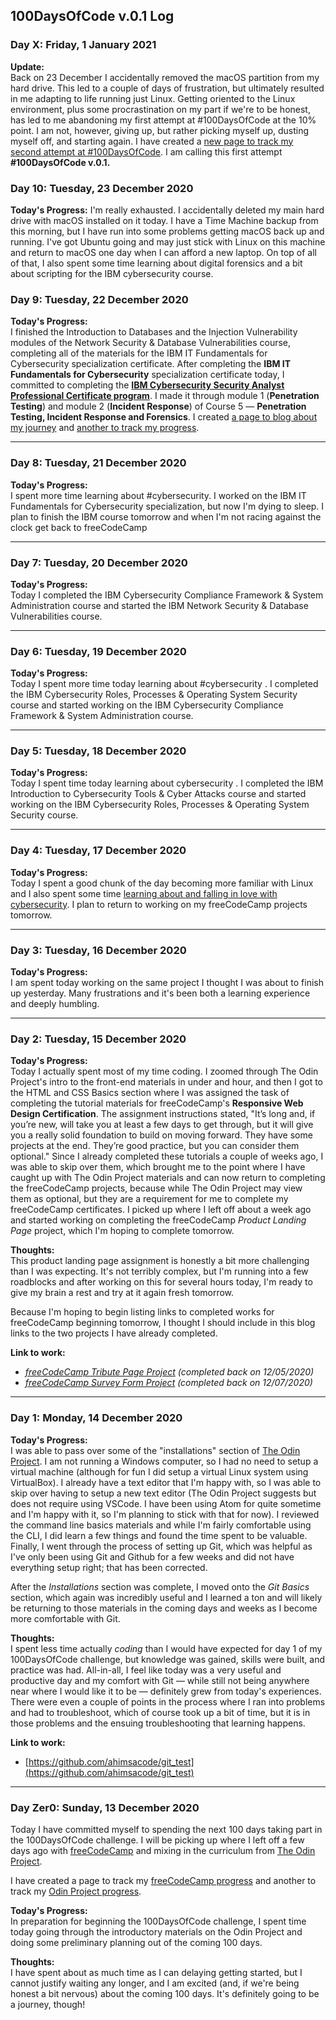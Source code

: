 ## 100DaysOfCode v.0.1 Log

### Day X: Friday, 1 January 2021
**Update:**  
Back on 23 December I accidentally removed the macOS partition from my hard drive. This led to a couple of days of frustration, but ultimately resulted in me adapting to life running just Linux. Getting oriented to the Linux environment, plus some procrastination on my part if we're to be honest, has led to me abandoning my first attempt at #100DaysOfCode at the 10% point. I am not, however, giving up, but rather picking myself up, dusting myself off, and starting again. I have created a [new page to track my second attempt at #100DaysOfCode](100DaysOfCode.md). I am calling this first attempt **#100DaysOfCode v.0.1.**

### Day 10: Tuesday, 23 December 2020
**Today's Progress:**
I'm really exhausted. I accidentally deleted my main hard drive with macOS installed on it today. I have a Time Machine backup from this morning, but I have run into some problems getting macOS back up and running. I've got Ubuntu going and may just stick with Linux on this machine and return to macOS one day when I can afford a new laptop. On top of all of that, I also spent some time learning about digital forensics and a bit about scripting for the IBM cybersecurity course.

### Day 9: Tuesday, 22 December 2020
**Today's Progress:**  
I finished the Introduction to Databases and the Injection Vulnerability modules of the Network Security & Database Vulnerabilities course, completing all of the materials for the IBM IT Fundamentals for Cybersecurity specialization certificate. After completing the **IBM IT Fundamentals for Cybersecurity** specialization certificate today, I committed to completing the [**IBM Cybersecurity Security Analyst Professional Certificate program**](https://www.ibm.com/training/badge/a471481b-3152-4e09-b43f-ab1d8bf31620). I made it through module 1 (**Penetration Testing**) and module 2 (**Incident Response**) of Course 5 — **Penetration Testing, Incident Response and Forensics**. I created [a page to blog about my journey](cybersecurity-security-analyst-professional-certificate-program.md) and [another to track my progress](cybersecurity-security-analyst-professional-certificate-program-progress.md).

---
### Day 8: Tuesday, 21 December 2020
**Today's Progress:**  
I spent more time learning about #cybersecurity. I worked on the IBM IT Fundamentals for Cybersecurity specialization, but now I'm dying to sleep. I plan to finish the IBM course tomorrow and when I'm not racing against the clock get back to freeCodeCamp

---
### Day 7: Tuesday, 20 December 2020
**Today's Progress:**  
Today I completed the IBM Cybersecurity Compliance Framework & System Administration course and started the IBM Network Security & Database Vulnerabilities course.

---
### Day 6: Tuesday, 19 December 2020
**Today's Progress:**  
Today I spent more time today learning about #cybersecurity . I completed the IBM Cybersecurity Roles, Processes & Operating System Security course and started working on the IBM Cybersecurity Compliance Framework & System Administration course.

---
### Day 5: Tuesday, 18 December 2020
**Today's Progress:**  
Today I spent time today learning about cybersecurity . I completed the IBM Introduction to Cybersecurity Tools & Cyber Attacks course and started working on the IBM Cybersecurity Roles, Processes & Operating System Security course.

---
### Day 4: Tuesday, 17 December 2020
**Today's Progress:**  
Today I spent a good chunk of the day becoming more familiar with Linux and I also spent some time [learning about and falling in love with cybersecurity](it-fundamentals-for-cybersecurity.md). I plan to return to working on my freeCodeCamp projects tomorrow.

---
### Day 3: Tuesday, 16 December 2020
**Today's Progress:**  
I am spent today working on the same project I thought I was about to finish up yesterday. Many frustrations and it's been both a learning experience and deeply humbling.

---
### Day 2: Tuesday, 15 December 2020
**Today's Progress:**  
Today I actually spent most of my time coding. I zoomed through The Odin Project's intro to the front-end materials in under and hour, and then I got to the HTML and CSS Basics section where I was assigned the task of completing the tutorial materials for freeCodeCamp's **Responsive Web Design Certification**. The assignment instructions stated, "It’s long and, if you’re new, will take you at least a few days to get through, but it will give you a really solid foundation to build on moving forward. They have some projects at the end. They’re good practice, but you can consider them optional." Since I already completed these tutorials a couple of weeks ago, I was able to skip over them, which brought me to the point where I have caught up with The Odin Project materials and can now return to completing the freeCodeCamp projects, because while The Odin Project may view them as optional, but they are a requirement for me to complete my freeCodeCamp certificates. I picked up where I left off about a week ago and started working on completing the freeCodeCamp *Product Landing Page* project, which I'm hoping to complete tomorrow.

**Thoughts:**  
This product landing page assignment is honestly a bit more challenging than I was expecting. It's not terribly complex, but I'm running into a few roadblocks and after working on this for several hours today, I'm ready to give my brain a rest and try at it again fresh tomorrow.

Because I'm hoping to begin listing links to completed works for freeCodeCamp beginning tomorrow, I thought I should include in this blog links to the two projects I have already completed.

**Link to work:**  
- *[freeCodeCamp Tribute Page Project](https://ahimsaweb.cc/fcc/01-01-tribute-page/) (completed back on 12/05/2020)*
- *[freeCodeCamp Survey Form Project](https://ahimsaweb.cc/fcc/01-02-survey-form/) (completed back on 12/07/2020)*

---
### Day 1: Monday, 14 December 2020
**Today's Progress:**  
I was able to pass over some of the "installations" section of [The Odin Project](https://www.theodinproject.com/). I am not running a Windows computer, so I had no need to setup a virtual machine (although for fun I did setup a virtual Linux system using VirtualBox). I already have a text editor that I'm happy with, so I was able to skip over having to setup a new text editor (The Odin Project suggests but does not require using VSCode. I have been using Atom for quite sometime and I'm happy with it, so I'm planning to stick with that for now). I reviewed the command line basics materials and while I'm fairly comfortable using the CLI, I did learn a few things and found the time spent to be valuable. Finally, I went through the process of setting up Git, which was helpful as I've only been using Git and Github for a few weeks and did not have everything setup right; that has been corrected.

After the *Installations* section was complete, I moved onto the *Git Basics* section, which again was incredibly useful and I learned a ton and will likely be returning to those materials in the coming days and weeks as I become more comfortable with Git.

**Thoughts:**  
I spent less time actually *coding* than I would have expected for day 1 of my 100DaysOfCode challenge, but knowledge was gained, skills were built, and practice was had. All-in-all, I feel like today was a very useful and productive day and my comfort with Git — while still not being anywhere near where I would like it to be — definitely grew from today's experiences. There were even a couple of points in the process where I ran into problems and had to troubleshoot, which of course took up a bit of time, but it is in those problems and the ensuing troubleshooting that learning happens.

**Link to work:**  
- [https://github.com/ahimsacode/git_test](https://github.com/ahimsacode/git_test)

---
### Day Zer0: Sunday, 13 December 2020
Today I have committed myself to spending the next 100 days taking part in the 100DaysOfCode challenge. I will be picking up where I left off a few days ago with [freeCodeCamp](https://freecodecamp.org) and mixing in the curriculum from [The Odin Project](https://www.theodinproject.com/).

I have created a page to track my [freeCodeCamp progress](/fcc/) and another to track my [Odin Project progress](/top.md).

**Today's Progress:**  
In preparation for beginning the 100DaysOfCode challenge, I spent time today going through the introductory materials on the Odin Project and doing some preliminary planning out of the coming 100 days.

**Thoughts:**  
I have spent about as much time as I can delaying getting started, but I cannot justify waiting any longer, and I am excited (and, if we're being honest a bit nervous) about the coming 100 days. It's definitely going to be a journey, though!
